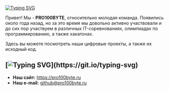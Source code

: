 [![Typing SVG](https://readme-typing-svg.demolab.com?font=Montserrat&weight=600&size=22&duration=4000&pause=500&color=FFFFFF&vCenter=true&multiline=true&repeat=false&width=500&height=70&lines=PRO100BYTE+Team;%D0%9C%D0%BE%D0%BB%D0%BE%D0%B4%D0%B0%D1%8F+%D0%B8+%D0%BF%D1%80%D0%BE%D0%B4%D1%83%D0%BA%D1%82%D0%B8%D0%B2%D0%BD%D0%B0%D1%8F+IT+%D0%BA%D0%BE%D0%BC%D0%B0%D0%BD%D0%B4%D0%B0)](https://git.io/typing-svg)

Привет! Мы - **PRO100BYTE**, относительно молодая команда. Появились около года назад, но за это время мы довольно активно участвовали и до сих пор участвуем в различных IT-соревнованиях, олимпиадах по программированию, а также хакатонах.

Здесь вы можете посмотреть наши цифровые проекты, а также их исходный код.

## [![Typing SVG](https://readme-typing-svg.demolab.com?font=Montserrat&weight=600&size=18&duration=6000&pause=500&color=FFFFFF&vCenter=true&repeat=false&width=500&lines=%D0%9D%D0%B0%D1%88%D0%B8+%D0%BA%D0%BE%D0%BD%D1%82%D0%B0%D0%BA%D1%82%D1%8B...)](https://git.io/typing-svg)

- **Наш сайт:** https://pro100byte.ru
- **Наш e-mail:** github@pro100byte.ru

